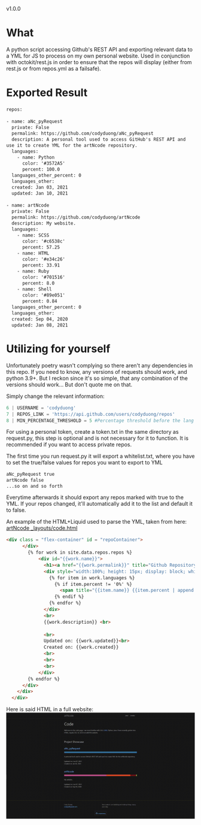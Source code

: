 v1.0.0
# What
A python script accessing Github's REST API and exporting relevant data to a YML for JS to process on my own personal website.
Used in conjunction with octokit/rest.js in order to ensure that the repos will display (either from rest.js or from repos.yml as a failsafe).

# Exported Result
```YML
repos:

- name: aNc_pyRequest
  private: False
  permalink: https://github.com/codyduong/aNc_pyRequest
  description: A personal tool used to access GitHub's REST API and use it to create YML for the artNcode repository.
  languages:
    - name: Python
      color: '#3572A5'
      percent: 100.0
  languages_other_percent: 0
  languages_other:
  created: Jan 03, 2021
  updated: Jan 10, 2021

- name: artNcode
  private: False
  permalink: https://github.com/codyduong/artNcode
  description: My website.
  languages:
    - name: SCSS
      color: '#c6538c'
      percent: 57.25
    - name: HTML
      color: '#e34c26'
      percent: 33.91
    - name: Ruby
      color: '#701516'
      percent: 8.0
    - name: Shell
      color: '#89e051'
      percent: 0.84
  languages_other_percent: 0
  languages_other:
  created: Sep 04, 2020
  updated: Jan 08, 2021
```

# Utilizing for yourself
Unfortunately poetry wasn't complying so there aren't any dependencies in this repo. If you need to know, any versions of requests should work, and python 3.9+. But I reckon since it's so simple, that any combination of the versions should work... But don't quote me on that.

Simply change the relevant information:
```python
6 | USERNAME = 'codyduong'
7 | REPOS_LINK = 'https://api.github.com/users/codyduong/repos'
8 | MIN_PERCENTAGE_THRESHOLD = 5 #Percentage threshold before the lang is tossed into the other pile
```
For using a personal token, create a token.txt in the same directory as request.py, this step is optional and is not necessary for it to function. It is recommended if you want to access private repos.

The first time you run request.py it will export a whitelist.txt, where you have to set the true/false values for repos you want to export to YML
```
aNc_pyRequest true
artNcode false
...so on and so forth
```

Everytime afterwards it should export any repos marked with true to the YML. If your repos changed, it'll automatically add it to the list and default it to false.

An example of the HTML+Liquid used to parse the YML, taken from here: [artNcode _layouts/code.html](https://github.com/codyduong/artNcode/blob/master/_layouts/code.html)
```HTML
<div class = "flex-container" id = "repoContainer">
      </div>
        {% for work in site.data.repos.repos %}
            <div id="{{work.name}}">
              <h1><a href="{{work.permalink}}" title="Github Repository">{{work.name | escape}}</a></h1>
              <div style="width:100%; height: 15px; display: block; white-space: nowrap; font-size: 0px">
                {% for item in work.languages %}
                  {% if item.percent != '0%' %}
                    <span title="{{item.name}} {{item.percent | append: '%'}}"><div style="background-color: {{item.color | escape}}; height: 100%; width: {{item.percent | append: '%'}}; display: inline-block"></div></span>
                  {% endif %}
                {% endfor %}
              </div>
              <br>
              {{work.description}} <br>
              
              <br>
              Updated on: {{work.updated}}<br>
              Created on: {{work.created}}
              <br>
              <br>
              <br>
            </div>
        {% endfor %}
      </div>
    </div>
  </div>
```

Here is said HTML in a full website:
![Gif of HTML Snippet](assets/usage.gif)
